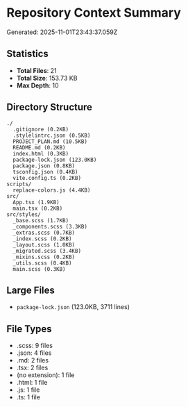 # Repository Context Summary

Generated: 2025-11-01T23:43:37.059Z

## Statistics

- **Total Files**: 21
- **Total Size**: 153.73 KB
- **Max Depth**: 10

## Directory Structure

```
./
  .gitignore (0.2KB)
  .stylelintrc.json (0.5KB)
  PROJECT_PLAN.md (10.5KB)
  README.md (0.2KB)
  index.html (0.3KB)
  package-lock.json (123.0KB)
  package.json (0.8KB)
  tsconfig.json (0.4KB)
  vite.config.ts (0.2KB)
scripts/
  replace-colors.js (4.4KB)
src/
  App.tsx (1.9KB)
  main.tsx (0.2KB)
src/styles/
  _base.scss (1.7KB)
  _components.scss (3.3KB)
  _extras.scss (0.7KB)
  _index.scss (0.2KB)
  _layout.scss (1.0KB)
  _migrated.scss (3.4KB)
  _mixins.scss (0.2KB)
  _utils.scss (0.4KB)
  main.scss (0.3KB)
```

## Large Files

- `package-lock.json` (123.0KB, 3711 lines)

## File Types

- .scss: 9 files
- .json: 4 files
- .md: 2 files
- .tsx: 2 files
- (no extension): 1 file
- .html: 1 file
- .js: 1 file
- .ts: 1 file
